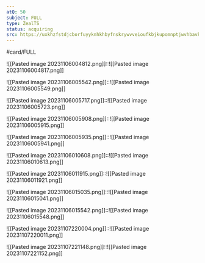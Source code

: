 ```yaml
---
atQ: 50
subject: FULL
type: ZealTS
status: acquiring
src: https://uxkhzfstdjcborfuyyknhkhbyfnskrywvveioufkbjkupomnptjwvhbavkysuhi.vercel.app/solution.html?testId=61daaf188bd490121af6b789&test_id=33
---
```

#card/FULL 

![[Pasted image 20231106004812.png]]::![[Pasted image 20231106004817.png]] <!--SR:!2024-01-29,33,290-->

![[Pasted image 20231106005542.png]]::![[Pasted image 20231106005549.png]] <!--SR:!2024-02-03,19,270-->

![[Pasted image 20231106005717.png]]::![[Pasted image 20231106005723.png]] <!--SR:!2024-02-08,24,239-->

 ![[Pasted image 20231106005908.png]]::![[Pasted image 20231106005915.png]] <!--SR:!2023-11-09,1,230-->

![[Pasted image 20231106005935.png]]::![[Pasted image 20231106005941.png]]



![[Pasted image 20231106010608.png]]::![[Pasted image 20231106010613.png]] <!--SR:!2024-01-28,8,226-->

![[Pasted image 20231106011915.png]]::![[Pasted image 20231106011921.png]] <!--SR:!2024-01-21,6,199-->



![[Pasted image 20231106015035.png]]::![[Pasted image 20231106015041.png]] <!--SR:!2024-02-25,41,308-->

![[Pasted image 20231106015542.png]]::![[Pasted image 20231106015548.png]] <!--SR:!2024-01-26,6,199-->

![[Pasted image 20231107220004.png]]::![[Pasted image 20231107220011.png]]

![[Pasted image 20231107221148.png]]::![[Pasted image 20231107221152.png]] <!--SR:!2024-01-21,6,199-->

